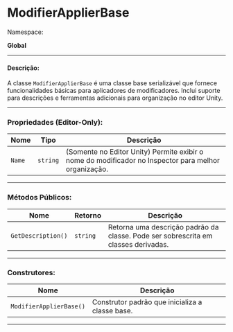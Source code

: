 # ModifierApplierBase

Namespace:

**Global**

***

#### Descrição:

A classe `ModifierApplierBase` é uma classe base serializável que fornece funcionalidades básicas para aplicadores de modificadores. Inclui suporte para descrições e ferramentas adicionais para organização no editor Unity.

***

### Propriedades (Editor-Only):

| Nome   | Tipo     | Descrição                                                                                            |
| ------ | -------- | ---------------------------------------------------------------------------------------------------- |
| `Name` | `string` | (Somente no Editor Unity) Permite exibir o nome do modificador no Inspector para melhor organização. |

***

### Métodos Públicos:

| Nome               | Retorno  | Descrição                                                                          |
| ------------------ | -------- | ---------------------------------------------------------------------------------- |
| `GetDescription()` | `string` | Retorna uma descrição padrão da classe. Pode ser sobrescrita em classes derivadas. |

***

### Construtores:

| Nome                    | Descrição                                       |
| ----------------------- | ----------------------------------------------- |
| `ModifierApplierBase()` | Construtor padrão que inicializa a classe base. |

***

